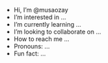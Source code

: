 -  Hi, I’m @musaozay
-  I’m interested in ...
-  I’m currently learning ...
-  I’m looking to collaborate on ...
-  How to reach me ...
-  Pronouns: ...
-  Fun fact: ...

<!---
musaozay/musaozay is a ✨ special ✨ repository because its `README.md` (this file) appears on your GitHub profile.
You can click the Preview link to take a look at your changes.
--->
